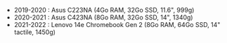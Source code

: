 - 2019-2020 : Asus C223NA (4Go RAM, 32Go SSD, 11.6", 999g)
- 2020-2021 : Asus C423NA (8Go RAM, 32Go SSD, 14", 1340g)
- 2021-2022 : Lenovo 14e Chromebook Gen 2 (8Go RAM, 64Go SSD, 14" tactile, 1450g)
